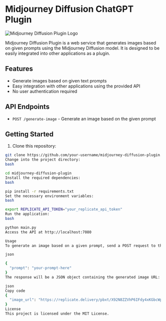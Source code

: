 # Midjourney Diffusion ChatGPT Plugin

![Midjourney Diffusion Plugin Logo](https://midjourneydiffusionplugin.nztinversive.repl.co/logo.png)

Midjourney Diffusion Plugin is a web service that generates images based on given prompts using the Midjourney Diffusion model. It is designed to be easily integrated into other applications as a plugin.

## Features

- Generate images based on given text prompts
- Easy integration with other applications using the provided API
- No user authentication required

## API Endpoints

- `POST /generate-image` - Generate an image based on the given prompt

## Getting Started

1. Clone this repository:

```bash
git clone https://github.com/your-username/midjourney-diffusion-plugin.git
Change into the project directory:
bash

cd midjourney-diffusion-plugin
Install the required dependencies:
bash

pip install -r requirements.txt
Set the necessary environment variables:
bash

export REPLICATE_API_TOKEN="your_replicate_api_token"
Run the application:
bash

python main.py
Access the API at http://localhost:7080

Usage
To generate an image based on a given prompt, send a POST request to the /generate-image endpoint with the following JSON payload:

json

{
  "prompt": "your-prompt-here"
}
The response will be a JSON object containing the generated image URL:

json
Copy code
{
  "image_url": "https://replicate.delivery/pbxt/X92N8ZZVhP6IFdy4xKGbcWpeIeDaWOUIMaWKecJoi0Ts6mjhA/out-0.png"
}
License
This project is licensed under the MIT License.
